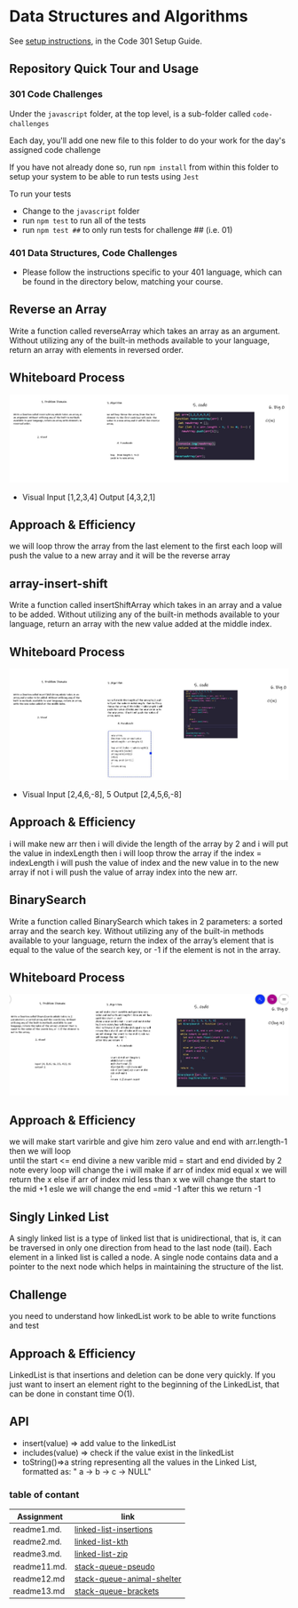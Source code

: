 # Data Structures and Algorithms

See [setup instructions](https://codefellows.github.io/setup-guide/code-301/3-code-challenges), in the Code 301 Setup Guide.

## Repository Quick Tour and Usage

### 301 Code Challenges

Under the `javascript` folder, at the top level, is a sub-folder called `code-challenges`

Each day, you'll add one new file to this folder to do your work for the day's assigned code challenge

If you have not already done so, run `npm install` from within this folder to setup your system to be able to run tests using `Jest`

To run your tests

- Change to the `javascript` folder
- run `npm test` to run all of the tests
- run `npm test ##` to only run tests for challenge ## (i.e. 01)

### 401 Data Structures, Code Challenges

* Please follow the instructions specific to your 401 language, which can be found in the directory below, matching your course.


## Reverse an Array
Write a function called reverseArray which takes an array as an argument. Without utilizing any of the built-in methods available to your language, return an array with elements in reversed order.

## Whiteboard Process
![array-reverse](./whiteBoard/array-reverse.JPG)
* Visual  Input [1,2,3,4]  	Output	[4,3,2,1]
## Approach & Efficiency
we will loop throw the array from the last element to the first each loop will push  the value to a new array and it will be the reverse array


## array-insert-shift
Write a function called insertShiftArray which takes in an array and a value to be added. Without utilizing any of the built-in methods available to your language, return an array with the new value added at the middle index.

## Whiteboard Process
![array-insert-shift](./whiteBoard/array-insert-shift.JPG)

* Visual  Input [2,4,6,-8], 5   	Output	[2,4,5,6,-8]

## Approach & Efficiency
i will make new arr then 
i will divide the length of the array by 2 and i will put the value in indexLength  then i will loop throw the array if the index = indexLength i will push the value of index and the new value in to the new array  if not i will push the value of array index  into the new arr. 


## BinarySearch 
Write a function called BinarySearch which takes in 2 parameters: a sorted array and the search key. Without utilizing any of the built-in methods available to your language, return the index of the array’s element that is equal to the value of the search key, or -1 if the element is not in the array.
## Whiteboard Process

![array-insert-shift](./whiteBoard/BinarySearch.JPG)



## Approach & Efficiency

we will make start varirble and give him zero value and end with arr.length-1 then we will loop  
until the start <= end 
divine a new varible mid = start and end divided by 2 note every loop will change
the i will make if arr of index mid equal x we will return the x else if  arr of index mid less than x we will change the start to the mid +1 esle we will change the end =mid -1
after this we return -1


## Singly Linked List
A singly linked list is a type of linked list that is unidirectional, that is, it can be traversed in only one direction from head to the last node (tail). Each element in a linked list is called a node. A single node contains data and a pointer to the next node which helps in maintaining the structure of the list.

## Challenge

you need to understand how linkedList work to be able to write functions and test

## Approach & Efficiency

LinkedList is that insertions and deletion can be done very quickly.
If you just want to insert an element right to the beginning of the LinkedList, that can be done in constant time O(1).

 
## API
* insert(value) => add value to the linkedList
* includes(value) => check if the value exist in the linkedList
* toString()=>a string representing all the values in the Linked List, formatted as:
"  a  ->  b  ->  c  -> NULL"

 
 ### table of contant


|  Assignment    |    link                                                                       |
| -----------    | ----------------                                                              |
|  readme1.md.   |[linked-list-insertions](javascript/linked-list-insertions/readme1.md)         |
|  readme2.md.   |[linked-list-kth](javascript/linked-list-kth/readme2.md)                       |
|  readme3.md.   |[linked-list-zip](javascript/linked-list-zip/readme3.md)                       |
|  readme11.md.  |[stack-queue-pseudo](javascript/stack-queue-pseudo/readme11.md)                |
|  readme12.md   |[stack-queue-animal-shelter](javascript/stack-queue-animal-shelter/readme12.md)|
|  readme13.md   |[stack-queue-brackets](javascript/stack-queue-brackets/readme13.md)|



